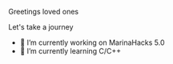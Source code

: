 Greetings loved ones

Let's take a journey

- 🔭 I’m currently working on MarinaHacks 5.0
- 🌱 I’m currently learning C/C++
